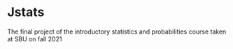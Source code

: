 # Jstats
The final project of the introductory statistics and probabilities course taken at SBU on fall 2021
